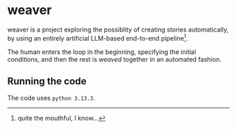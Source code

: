 # weaver

weaver is a project exploring the possiblity of creating stories automatically, by using an entirely artificial LLM-based end-to-end pipeline[^1].

The human enters the loop in the beginning, specifying the initial conditions, and then the rest is _weaved_ together in an automated fashion.

## Running the code

The code uses `python 3.13.3`.

[^1]: quite the mouthful, I know...
